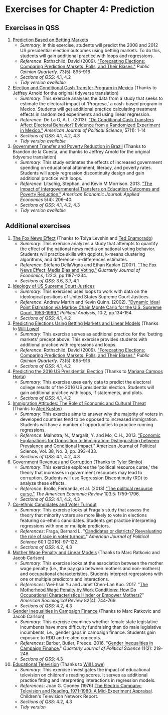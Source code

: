 # Exercises for Chapter 4: Prediction
## Exercises in QSS
1. [Prediction Based on Betting Markets](betting-markets)
   * *Summary*: In this exercise, students will predict the 2008 and 2012 US presidential election outcomes using betting markets. To do this, students will gain additional practice with loops and regressions.
   * *Reference*: Rothschild, David (2009). ["Forecasting Elections: Comparing Prediction Markets, Polls, and Their Biases."](https://doi.org/10.1093/poq/nfp082) *Public Opinion Quarterly*. 73(5): 895-916
   * *Sections of QSS*: 4.1, 4.2
   * *Tidy version available*
2. [Election and Conditional Cash Transfer Program in Mexico](conditional-cash-transfers) (Thanks to Jeffrey Arnold for the original tidyverse translation)
   * *Summary*: This exercise analyses the data from a study that seeks to estimate the electoral impact of 'Progresa,' a cash-based program in Mexico. Students will get additional practice calculating treatment effects in randomized experiments and using linear regression.
   * *Reference*: De La O, A. L. (2013). ["Do Conditional Cash Transfers Affect Electoral Behavior? Evidence from a Randomized Experiment in Mexico."](https://doi.org/10.1111/j.1540-5907.2012.00617.x) *American Journal of Political Science*, 57(1): 1-14
   * *Sections of QSS*: 4.1, 4.2, 4.3
   * *Tidy version available*
3. [Government Transfer and Poverty Reduction in Brazil](gov-transfer-brazil) (Thanks to Brandon de la Cuesta, and thanks to Jeffrey Arnold for the original tidyverse translation)
   * *Summary*: This study estimates the effects of increased government spending on educational attainment, literacy, and poverty rates. Students will apply regression discontinuity design and gain additional practice with loops.
   * *Reference*: Litschig, Stephan, and Kevin M Morrison. 2013. ["The Impact of Intergovernmental Transfers on Education Outcomes and Poverty Reduction."](http://dx.doi.org/10.1257/app.5.4.206) *American Economic Journal: Applied Economics* 5(4): 206–40.
   * *Sections of QSS*: 4.1, 4.2, 4.3
   * *Tidy version available*

## Additional exercises
1. [The Fox News Effect](fox-news-effect) (Thanks to Tolya Levshin and [Ted Enamorado](https://github.com/tedenamorado))
   * *Summary*: This exercise analyzes a study that attempts to quantify the effect of the national news media on national voting behavior. Students will practice skills with qqplots, k-means clustering algorithms, and difference-in-differences estimates.
   * *Reference*: Stefano DellaVigna and Ethan Kaplan (2007). ["The Fox News Effect: Media Bias and Voting."](https://doi.org/10.1162/qjec.122.3.1187) *Quarterly Journal of Economics*, 122:3, pp.1187-1234.
   * *Sections of QSS*: 3.6, 3.7, 4.1
2. [Ideology of US Supreme Court Justices](ideology-of-justices)
   * *Summary*: This exercises uses loops to work with data on the ideological positions of United States Supreme Court Justices.
   * *Reference*: Andrew Martin and Kevin Quinn. (2002). ["Dynamic Ideal Point Estimation via Markov Chain Monte Carlo for the U.S. Supreme Court, 1953-1999."](https://doi.org/10.1093/pan/10.2.134) *Political Analysis*, 10:2, pp.134-154.
   * *Sections of QSS*: 4.1, 4.2
3. [Predicting Elections Using Betting Markets and Linear Models](betting-markets-with-lm) (Thanks to [Will Lowe](https://github.com/conjugateprior))
   * *Summary*: This exercise serves as additional practice for the 'betting markets' precept above. This exercise provides students with additional practice with regressions and loops.
   * *Reference*: Rothschild, David (2009). ["Forecasting Elections: Comparing Prediction Markets, Polls, and Their Biases."](https://doi.org/10.1093/poq/nfp082) *Public Opinion Quarterly*. 73(5): 895-916
   * *Sections of QSS*: 4.1, 4.2
4. [Predicting the 2016 US Presidential Election](election-clinton-trump) (Thanks to [Mariana Campos Horta](https://github.com/marianaCH))
   * *Summary*: This exercise uses early data to predict the electoral college results of the 2016 US presidential election. Students will gain additional practice with loops, if statements, and plots.
   * *Sections of QSS*: 4.1, 4.2
5. [Immigration Attitudes: The Role of Economic and Cultural Threat](immigration-threat) (Thanks to [Alex Kustov](https://github.com/alexkustov))
   * *Summary*: This exercise aims to answer why the majority of voters in developed countries tend to be opposed to increased immigration. Students will have a number of opportunities to practice running regressions. 
   * *Reference*: Malhotra, N., Margalit, Y. and Mo, C.H., 2013. ["Economic Explanations for Opposition to Immigration: Distinguishing between Prevalence and Conditional Impact."](https://dx.doi.org/10.1111/ajps.12012) American Journal of Political Science, Vol. 38, No. 3, pp. 393-433.
   * *Sections of QSS*: 4.1, 4.2, 4.3
6. [Government Revenues and Corruption](gov-corruption) (Thanks to [Tyler Simko](https://github.com/tylersimko))
   * *Summary*: This exercise explores the 'political resource curse,' the theory that increases in government resources may lead to corruption. Students will use Regression Discontinuity (RD) to analyze these effects.
   * *Reference*: Brollo, Fernanda, et al. (2013)  ["The political resource curse."](https://doi.org/10.1257/aer.103.5.1759) *The American Economic Review* 103.5: 1759-1796.
   * *Sections of QSS*: 4.1, 4.2, 4.3
7. [Co-ethnic Candidates and Voter Turnout](race-and-voting)
   * *Summary*: This exercise looks at Fraga's study that assess the theory that minority voters are more likely to vote in elections featuring co-ethnic candidates. Students get practice interpreting regressions with one or multiple predictors. 
   * *References*: Fraga, Bernard L. "[Candidates or districts? Reevaluating the role of race in voter turnout.](http://dx.doi.org/10.1111/ajps.12172)" *American Journal of Political Science* 60.1 (2016): 97-122.
   * *Sections of QSS*: 4.2, 4.3
8. [Mother Wage Penalty and Linear Models](mother-wage-penalty-with-lm) (Thanks to Marc Ratkovic and Jacob Carlson)
   * *Summary*: This exercise looks at the association between the mother wage penalty (i.e., the pay gap between mothers and non-mothers) and occupational characteristics. Students interpret regressions with one or multiple predictors and interactions. 
   * *References*: Wei-hsin Yu and Janet Chen-Lan Kuo. 2017. "[The Motherhood Wage Penalty by Work Conditions: How Do Occupational Characteristics Hinder or Empower Mothers?](https://doi.org/10.1177/0003122417712729)" *American Sociological Review* 82(4): 744-769.
   * *Sections of QSS*: 4.2, 4.3
9. [Gender Inequalities in Campaign Finance](gender-camp-finance) (Thanks to Marc Ratkovic and Jacob Carlson)
   * *Summary*: This exercise examines whether female state legislative incumbents have more difficulty fundraising than do male legislative incumbents, i.e., gender gaps in campaign finance. Students gain exposure to RDD and related concepts. 
   * *References*: Barber, Butler, Preece. 2016. "[Gender Inequalities in Campaign Finance.](http://dx.doi.org/10.1561/100.00015126)" *Quarterly Journal of Political Science* 11(2): 219-248.
   * *Sections of QSS*: 4.3
1. [Educational Television](educational-television) (Thanks to [Will Lowe](https://github.com/conjugateprior))
   * *Summary*: This exercise investigates the impact of educational television on children's reading scores. It serves as additional practice fitting and interpreting interactions in regression models.
   * *References*: Joan G. Cooney (1976) [The Electric Company: Television and Reading, 1971-1980: A Mid-Experiment Appraisal](https://files.eric.ed.gov/fulltext/ED130635.pdf). Children's Television Network Report.
   * *Sections of QSS*: 4.2, 4.3
   * *Tidy version*
   
